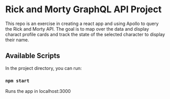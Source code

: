 # Rick and Morty GraphQL API Project

This repo is an exercise in creating a react app and using Apollo to query the Rick and Morty API. The goal is to map over the data and display charact profile cards and track the state of the selected character to display their name.

## Available Scripts

In the project directory, you can run:

### `npm start`

Runs the app in localhost:3000
